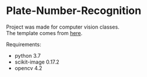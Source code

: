 # Plate-Number-Recognition

Project was made for computer vision classes.  
The template comes from [here](https://github.com/PUTvision/ImageProcessingCourse/tree/master/project_template_2020).

Requirements:
+ python 3.7
+ scikit-image 0.17.2
+ opencv 4.2
